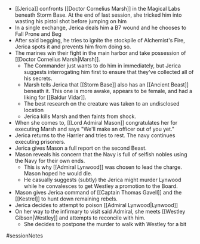 - [[Jerica]] confronts [[Doctor Cornelius Marsh]] in the Magical Labs beneath Storm Base.  At the end of last session, she tricked him into wasting his pistol shot before jumping on him
- In a single exchange, Jerica deals him a B7 wound and he chooses to Fall Prone and Beg
- After said begging, he tries to ignite the stockpile of Alchemist's Fire, Jerica spots it and prevents him from doing so.
- The marines win their fight in the main harbor and take possession of [[Doctor Cornelius Marsh|Marsh]].
	- The Commander just wants to do him in immediately, but Jerica suggests interrogating him first to ensure that they've collected all of his secrets.
	- Marsh tells Jerica that [[Storm Base]] also has an [[Ancient Beast]] beneath it.  This one is more awake, appears to be female, and had a liking for [[Baldur Vidar]].
	- The best research on the creature was taken to an undisclosed location
	- Jerica kills Marsh and then faints from shock.
- When she comes to, [[Lord Admiral Mason]] congratulates her for executing Marsh and says "We'll make an officer out of you yet."
- Jerica returns to the Harrier and tries to rest.  The navy continues executing prisoners.
- Jerica gives Mason a full report on the second Beast.
- Mason reveals his concern that the Navy is full of selfish nobles using the Navy for their own ends.
	- This is why [[Admiral Lynwood]] was chosen to lead the charge.  Mason hoped he would die.
	- He casually suggests (subtly) the Jerica might murder Lynwood while he convalesces to get Westley a promotion to the Board.
- Mason gives Jerica command of [[Captain Thomas Gavell]] and the [[Kestrel]] to hunt down remaining rebels.
- Jerica decides to attempt to poison [[Admiral Lynwood|Lynwood]]
- On her way to the infirmary to visit said Admiral, she meets [[Westley Gibson|Westley]] and attempts to reconcile with him.
	- She decides to postpone the murder to walk with Westley for a bit
	
#sessionNotes 